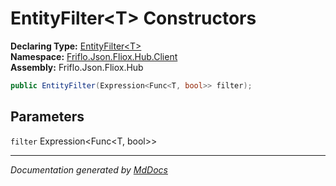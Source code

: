﻿<!--  
  <auto-generated>   
    The contents of this file were generated by a tool.  
    Changes to this file may be list if the file is regenerated  
  </auto-generated>   
-->

# EntityFilter\<T\> Constructors

**Declaring Type:** [EntityFilter\<T\>](../index.md)  
**Namespace:** [Friflo.Json.Fliox.Hub.Client](../../index.md)  
**Assembly:** Friflo.Json.Fliox.Hub

```csharp
public EntityFilter(Expression<Func<T, bool>> filter);
```

## Parameters

`filter`  Expression\<Func\<T, bool\>\>

___

*Documentation generated by [MdDocs](https://github.com/ap0llo/mddocs)*
